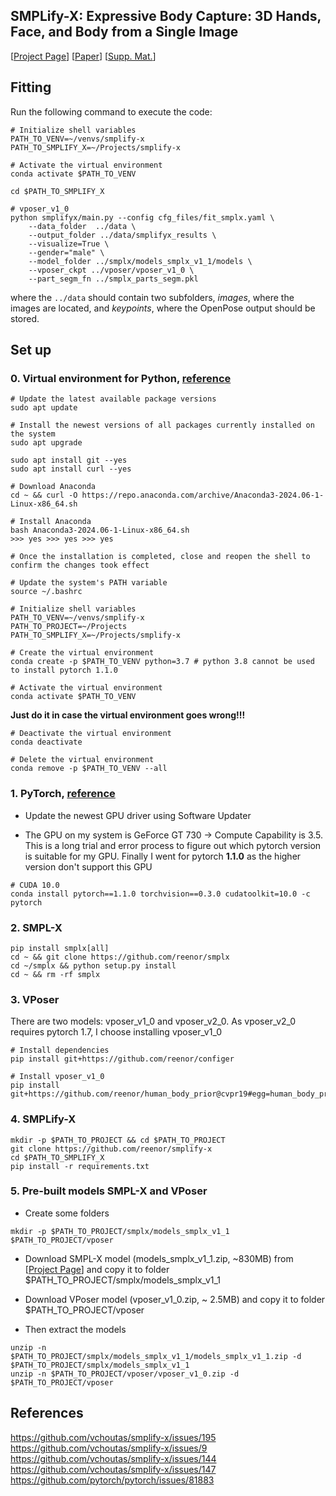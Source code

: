 ## SMPLify-X: Expressive Body Capture: 3D Hands, Face, and Body from a Single Image

[[Project Page](https://smpl-x.is.tue.mpg.de/)] 
[[Paper](https://ps.is.tuebingen.mpg.de/uploads_file/attachment/attachment/497/SMPL-X.pdf)]
[[Supp. Mat.](https://ps.is.tuebingen.mpg.de/uploads_file/attachment/attachment/498/SMPL-X-supp.pdf)]

## Fitting

Run the following command to execute the code:

```Shell
# Initialize shell variables
PATH_TO_VENV=~/venvs/smplify-x
PATH_TO_SMPLIFY_X=~/Projects/smplify-x

# Activate the virtual environment
conda activate $PATH_TO_VENV

cd $PATH_TO_SMPLIFY_X
```

```Shell
# vposer_v1_0
python smplifyx/main.py --config cfg_files/fit_smplx.yaml \
    --data_folder  ../data \
    --output_folder ../data/smplifyx_results \
    --visualize=True \
    --gender="male" \
    --model_folder ../smplx/models_smplx_v1_1/models \
    --vposer_ckpt ../vposer/vposer_v1_0 \
    --part_segm_fn ../smplx_parts_segm.pkl
```
where the `../data` should contain two subfolders, *images*, where the images are located, and *keypoints*, where the OpenPose output should be stored.

## Set up 

### 0. Virtual environment for Python, [reference](https://phoenixnap.com/kb/install-anaconda-ubuntu)
```Shell
# Update the latest available package versions
sudo apt update

# Install the newest versions of all packages currently installed on the system
sudo apt upgrade

sudo apt install git --yes
sudo apt install curl --yes
```

```Shell
# Download Anaconda
cd ~ && curl -O https://repo.anaconda.com/archive/Anaconda3-2024.06-1-Linux-x86_64.sh
```

```Shell
# Install Anaconda
bash Anaconda3-2024.06-1-Linux-x86_64.sh
>>> yes >>> yes >>> yes
```

```Shell
# Once the installation is completed, close and reopen the shell to confirm the changes took effect

# Update the system's PATH variable
source ~/.bashrc
```

```Shell
# Initialize shell variables
PATH_TO_VENV=~/venvs/smplify-x
PATH_TO_PROJECT=~/Projects
PATH_TO_SMPLIFY_X=~/Projects/smplify-x
```

```Shell
# Create the virtual environment
conda create -p $PATH_TO_VENV python=3.7 # python 3.8 cannot be used to install pytorch 1.1.0

# Activate the virtual environment
conda activate $PATH_TO_VENV
```

**Just do it in case the virtual environment goes wrong!!!**
```Shell
# Deactivate the virtual environment
conda deactivate

# Delete the virtual environment
conda remove -p $PATH_TO_VENV --all
```

### 1. PyTorch, [reference](https://stackoverflow.com/questions/60987997/why-torch-cuda-is-available-returns-false-even-after-installing-pytorch-with/61034368#61034368)

* Update the newest GPU driver using Software Updater

* The GPU on my system is GeForce GT 730 -> Compute Capability is 3.5. This is a long trial and error process to figure out which pytorch version is suitable for my GPU. Finally I went for pytorch **1.1.0** as the higher version don't support this GPU

```Shell
# CUDA 10.0
conda install pytorch==1.1.0 torchvision==0.3.0 cudatoolkit=10.0 -c pytorch
```

### 2. SMPL-X

```Shell
pip install smplx[all]
cd ~ && git clone https://github.com/reenor/smplx
cd ~/smplx && python setup.py install
cd ~ && rm -rf smplx
```

### 3. VPoser

There are two models: vposer_v1_0 and vposer_v2_0. As vposer_v2_0 requires pytorch 1.7, I choose installing vposer_v1_0

```Shell
# Install dependencies
pip install git+https://github.com/reenor/configer

# Install vposer_v1_0
pip install git+https://github.com/reenor/human_body_prior@cvpr19#egg=human_body_prior
```

### 4. SMPLify-X

```Shell
mkdir -p $PATH_TO_PROJECT && cd $PATH_TO_PROJECT
git clone https://github.com/reenor/smplify-x
cd $PATH_TO_SMPLIFY_X
pip install -r requirements.txt
```

### 5. Pre-built models SMPL-X and VPoser

* Create some folders
```Shell
mkdir -p $PATH_TO_PROJECT/smplx/models_smplx_v1_1 $PATH_TO_PROJECT/vposer
```

* Download SMPL-X model (models_smplx_v1_1.zip, ~830MB) from [[Project Page](https://smpl-x.is.tue.mpg.de/)] and copy it to folder $PATH_TO_PROJECT/smplx/models_smplx_v1_1

* Download VPoser model (vposer_v1_0.zip, ~ 2.5MB) and copy it to folder $PATH_TO_PROJECT/vposer

* Then extract the models
```Shell
unzip -n $PATH_TO_PROJECT/smplx/models_smplx_v1_1/models_smplx_v1_1.zip -d $PATH_TO_PROJECT/smplx/models_smplx_v1_1
unzip -n $PATH_TO_PROJECT/vposer/vposer_v1_0.zip -d $PATH_TO_PROJECT/vposer
```

## References
https://github.com/vchoutas/smplify-x/issues/195
https://github.com/vchoutas/smplify-x/issues/9
https://github.com/vchoutas/smplify-x/issues/144
https://github.com/vchoutas/smplify-x/issues/147
https://github.com/pytorch/pytorch/issues/81883

